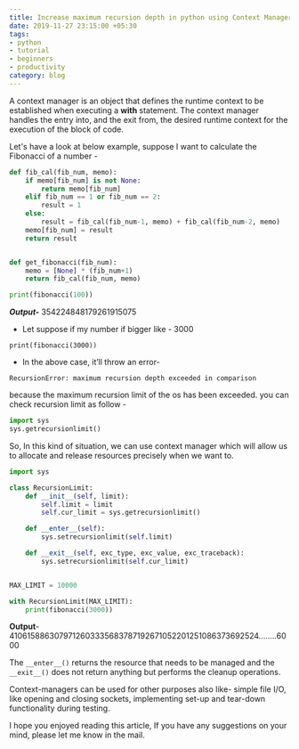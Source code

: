 ```yaml
---
title: Increase maximum recursion depth in python using Context Manager
date: 2019-11-27 23:15:00 +05:30
tags:
- python
- tutorial
- beginners
- productivity
category: blog
---
```


A context manager is an object that defines the runtime context to be established when executing a **with** statement. The context manager handles the entry into, and the exit from, the desired runtime context for the execution of the block of code.

Let's have a look at below example, suppose I want to calculate the Fibonacci of a number - 
```python
def fib_cal(fib_num, memo):
    if memo[fib_num] is not None:
        return memo[fib_num]
    elif fib_num == 1 or fib_num == 2:
        result = 1
    else:
        result = fib_cal(fib_num-1, memo) + fib_cal(fib_num-2, memo)
    memo[fib_num] = result
    return result


def get_fibonacci(fib_num):
    memo = [None] * (fib_num+1)
    return fib_cal(fib_num, memo)

print(fibonacci(100))
```
***Output-*** 354224848179261915075
- Let suppose if my number if bigger like - 3000
```
print(fibonacci(3000))
```
- In the above case, it’ll throw an error- 
```
RecursionError: maximum recursion depth exceeded in comparison
```
because the maximum recursion limit of the os has been exceeded. you can check recursion limit as follow - 
```python
import sys
sys.getrecursionlimit()
```
So, In this kind of situation, we can use context manager which will allow us to allocate and release resources precisely when we want to.
```python
import sys

class RecursionLimit:
    def __init__(self, limit):
        self.limit = limit
        self.cur_limit = sys.getrecursionlimit()

    def __enter__(self):
        sys.setrecursionlimit(self.limit)

    def __exit__(self, exc_type, exc_value, exc_traceback):
        sys.setrecursionlimit(self.cur_limit)


MAX_LIMIT = 10000

with RecursionLimit(MAX_LIMIT):
    print(fibonacci(3000))
```
**Output**-  4106158863079712603335683787192671052201251086373692524........6000

The `__enter__()` returns the resource that needs to be managed and the `__exit__()` does not return anything but performs the cleanup operations.

Context-managers can be used for other purposes also like- simple file I/O, like opening and closing sockets, implementing set-up and tear-down functionality during testing.

I hope you enjoyed reading this article, If you have any suggestions on your mind, please let me know in the mail. 